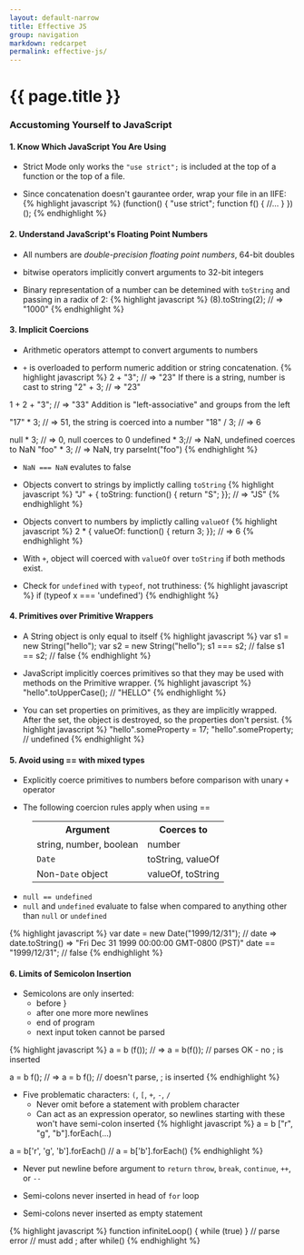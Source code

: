 ```yaml
---
layout: default-narrow
title: Effective JS
group: navigation
markdown: redcarpet
permalink: effective-js/
---
```


<style>
.highlight {
  margin: 0 40px 14px;
}
.table {
  width: 537px;
  margin-left: 40px;
}
</style>

<h1 class="page-header">{{ page.title }}</h1>

### Accustoming Yourself to JavaScript


#### 1. Know Which JavaScript You Are Using
* Strict Mode only works the `"use strict";` is included at the top of a function or the top of a file.

* Since concatenation doesn't gaurantee order, wrap your file in an IIFE:
{% highlight javascript %}
(function() {
    "use strict";
  function f() {
    //...
  }
})();
{% endhighlight %}


#### 2. Understand JavaScript's Floating Point Numbers
* All numbers are _double-precision floating point numbers_, 64-bit doubles

* bitwise operators implicitly convert arguments to 32-bit integers

* Binary representation of a number can be detemined with `toString` and passing in a radix of 2:
{% highlight javascript %}
(8).toString(2); // => "1000"
{% endhighlight %}


#### 3. Implicit Coercions
* Arithmetic operators attempt to convert arguments to numbers

* `+` is overloaded to perform numeric addition or string concatenation.
{% highlight javascript %}
2 + "3";      // => "23" If there is a string, number is cast to string
"2" + 3;      // => "23"

1 + 2 + "3";  // => "33" Addition is "left-associative" and groups from the left

"17" * 3;     // =>  51, the string is coerced into a number
"18" / 3;     // =>   6

null * 3;     // =>   0, null coerces to 0
undefined * 3;// => NaN, undefined coerces to NaN
"foo" * 3;    // => NaN, try parseInt("foo")
{% endhighlight %}

* `NaN === NaN` evalutes to false

* Objects convert to strings by implictly calling `toString`
{% highlight javascript %}
"J" + { toString: function() { return "S"; }};   // => "JS"
{% endhighlight %}

* Objects convert to numbers by implictly calling `valueOf`
{% highlight javascript %}
2 * { valueOf: function() { return 3; }};        // => 6
{% endhighlight %}

* With `+`, object will coerced with `valueOf` over `toString` if both methods exist.

* Check for `undefined` with `typeof`, not truthiness:
{% highlight javascript %}
if (typeof x === 'undefined')
{% endhighlight %}


#### 4. Primitives over Primitive Wrappers

* A String object is only equal to itself
{% highlight javascript %}
var s1 = new String("hello");
var s2 = new String("hello");
s1 === s2;        // false
s1 == s2;         // false
{% endhighlight %}

* JavaScript implicitly coerces primitives so that they may be used with methods on the Primitive wrapper.
{% highlight javascript %}
"hello".toUpperCase();   // "HELLO"
{% endhighlight %}

* You can set properties on primitives, as they are implicitly wrapped. After the set, the object is destroyed, so the properties don't persist.
{% highlight javascript %}
"hello".someProperty = 17;
"hello".someProperty;       // undefined
{% endhighlight %}


#### 5. Avoid using == with mixed types

* Explicitly coerce primitives to numbers before comparison with unary `+` operator

* The following coercion rules apply when using ==

<table class="table table-condensed">
  <tr>
    <th>Argument</th>
    <th>Coerces to</th>
  </tr>
  <tr>
    <td>string, number, boolean</td>
    <td>number</td>
  </tr>
  <tr>
    <td><code>Date</code></td>
    <td>toString, valueOf</td>
  </tr>
  <tr>
    <td>Non-<code>Date</code> object</td>
    <td>valueOf, toString</td>
  </tr>
</table>

* `null == undefined`
* `null` and `undefined` evaluate to false when compared to anything other than `null` or `undefined`

{% highlight javascript %}
var date = new Date("1999/12/31");    // date => date.toString() => "Fri Dec 31 1999 00:00:00 GMT-0800 (PST)"
date == "1999/12/31";                 // false
{% endhighlight %}


#### 6. Limits of Semicolon Insertion

* Semicolons are only inserted:
  * before }
  * after one more more newlines
  * end of program
  * next input token cannot be parsed

{% highlight javascript %}
a = b
(f());    // => a = b(f()); // parses OK - no ; is inserted

a = b
f();      // => a = b f();  // doesn't parse, ; is inserted
{% endhighlight %}

* Five problematic characters: `(`, `[`, `+`, `-`, `/`
  * Never omit before a statement with problem character
  * Can act as an expression operator, so newlines starting with these won't have semi-colon inserted
{% highlight javascript %}
a = b
["r", "g", "b"].forEach(...)

a = b['r', 'g', 'b'].forEach()  // a = b['b'].forEach()
{% endhighlight %}

* Never put newline before argument to `return` `throw`, `break`, `continue`, `++`, or `--`

* Semi-colons never inserted in head of `for` loop

* Semi-colons never inserted as empty statement

{% highlight javascript %}
function infiniteLoop() { while (true) }    // parse error
// must add ; after while()
{% endhighlight %}






